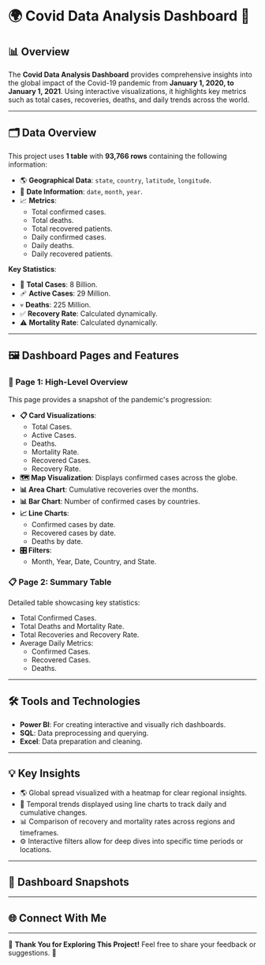 # 🌍 Covid Data Analysis Dashboard 🦠



## 📊 Overview
The **Covid Data Analysis Dashboard** provides comprehensive insights into the global impact of the Covid-19 pandemic from **January 1, 2020, to January 1, 2021**. Using interactive visualizations, it highlights key metrics such as total cases, recoveries, deaths, and daily trends across the world.

---

## 🗂️ Data Overview
This project uses **1 table** with **93,766 rows** containing the following information:
- 🌎 **Geographical Data**: `state`, `country`, `latitude`, `longitude`.
- 📅 **Date Information**: `date`, `month`, `year`.
- 📈 **Metrics**:
  - Total confirmed cases.
  - Total deaths.
  - Total recovered patients.
  - Daily confirmed cases.
  - Daily deaths.
  - Daily recovered patients.

**Key Statistics**:
- 🧮 **Total Cases**: 8 Billion.
- 🩹 **Active Cases**: 29 Million.
- 💀 **Deaths**: 225 Million.
- ✅ **Recovery Rate**: Calculated dynamically.
- ⚠️ **Mortality Rate**: Calculated dynamically.

---

## 🖼️ Dashboard Pages and Features

### **📍 Page 1: High-Level Overview**
This page provides a snapshot of the pandemic's progression:
- **📋 Card Visualizations**:
  - Total Cases.
  - Active Cases.
  - Deaths.
  - Mortality Rate.
  - Recovered Cases.
  - Recovery Rate.
- **🗺️ Map Visualization**: Displays confirmed cases across the globe.
- **📊 Area Chart**: Cumulative recoveries over the months.
- **📊 Bar Chart**: Number of confirmed cases by countries.
- **📈 Line Charts**:
  - Confirmed cases by date.
  - Recovered cases by date.
  - Deaths by date.
- **🎛️ Filters**:
  - Month, Year, Date, Country, and State.

### **📋 Page 2: Summary Table**
Detailed table showcasing key statistics:
- Total Confirmed Cases.
- Total Deaths and Mortality Rate.
- Total Recoveries and Recovery Rate.
- Average Daily Metrics:
  - Confirmed Cases.
  - Recovered Cases.
  - Deaths.

---

## 🛠️ Tools and Technologies
- **Power BI**: For creating interactive and visually rich dashboards.
- **SQL**: Data preprocessing and querying.
- **Excel**: Data preparation and cleaning.

---

## 💡 Key Insights
- 🌎 Global spread visualized with a heatmap for clear regional insights.
- 📅 Temporal trends displayed using line charts to track daily and cumulative changes.
- 📊 Comparison of recovery and mortality rates across regions and timeframes.
- ⚙️ Interactive filters allow for deep dives into specific time periods or locations.

---

## 📸 Dashboard Snapshots

---

## 🌐 Connect With Me


---

🌟 **Thank You for Exploring This Project!** Feel free to share your feedback or suggestions. 🚀
